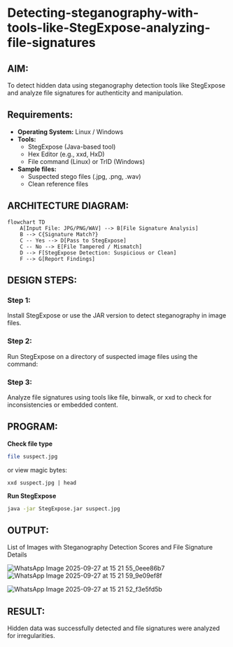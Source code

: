 # Detecting-steganography-with-tools-like-StegExpose-analyzing-file-signatures
## AIM:
To detect hidden data using steganography detection tools like StegExpose and analyze file signatures for authenticity and manipulation.
## Requirements:
- **Operating System:** Linux / Windows
- **Tools:**
    - StegExpose (Java-based tool)
    - Hex Editor (e.g., xxd, HxD)
    - File command (Linux) or TrID (Windows)
- **Sample files:**
    - Suspected stego files (.jpg, .png, .wav)
    - Clean reference files
## ARCHITECTURE DIAGRAM:
```mermaid
flowchart TD
    A[Input File: JPG/PNG/WAV] --> B[File Signature Analysis]
    B --> C{Signature Match?}
    C -- Yes --> D[Pass to StegExpose]
    C -- No --> E[File Tampered / Mismatch]
    D --> F[StegExpose Detection: Suspicious or Clean]
    F --> G[Report Findings]
```

## DESIGN STEPS:
### Step 1:
Install StegExpose or use the JAR version to detect steganography in image files.

### Step 2:
Run StegExpose on a directory of suspected image files using the command:

### Step 3:
Analyze file signatures using tools like file, binwalk, or xxd to check for inconsistencies or embedded content.

## PROGRAM:
**Check file type**
```bash
file suspect.jpg
```
or view magic bytes:
```
xxd suspect.jpg | head
```
**Run StegExpose**
```bash
java -jar StegExpose.jar suspect.jpg
```
## OUTPUT:
List of Images with Steganography Detection Scores and File Signature Details


![WhatsApp Image 2025-09-27 at 15 21 55_0eee86b7](https://github.com/user-attachments/assets/7e186544-6db7-46ee-aec8-3d132c2a269c)
![WhatsApp Image 2025-09-27 at 15 21 59_9e09ef8f](https://github.com/user-attachments/assets/695769f4-7a0b-4942-b880-5bd24b843f97)

![WhatsApp Image 2025-09-27 at 15 21 52_f3e5fd5b](https://github.com/user-attachments/assets/ee7ab275-b997-4548-b5fd-a37b24dbd82c)

## RESULT:
Hidden data was successfully detected and file signatures were analyzed for irregularities.
